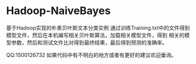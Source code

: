 # Hadoop-NaiveBayes
基于Hadoop实现的朴素贝叶斯文本分类实例
通过训练Training.txt中的文件得到模型文件，然后在本机编写相关贝叶斯算法，加载相关模型文件，得到
相关的模型参数，然后和测试文件比对得到最终结果，最后得到预测的准确率。

QQ:1500126732 如果代码中有不明白的地方或者有更好的建议欢迎垂询。
